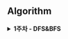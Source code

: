 ## Algorithm 
<details>
<summary>
<b>1주차 - DFS&BFS</b>
</summary>

| 플랫폼 | 레벨 | 문제 | 제목 | 김현창 | 김희연 | 이상학 | 지인성 | 
| :---: | :---: | :---: | :---: | :---: | :---: | :---: | :---: |
| 백준 | 실버1 | 1189 | 컴백홈 | ✔ | ❌ | ❌ | ❌ |
| 백준 | 골드1 | 1194 | 달이차오른다가자 | ✔ | ❌ | ❌ | ❌ |
| 백준 | 실버2 | 1260 | DFS와BFS | ✔ | ❌ | ❌ | ❌ |
| 백준 | 실버1 | 1384 | 양 | ✔ | ❌ | ❌ | ❌ |
| 백준 | 골드3 | 14442 | 벽부수고이동하기2 | ✔ | ❌ | ❌ | ❌ |
| 백준 | 실버1 | 1697 | 숨바꼭질 | ✔ | ❌ | ❌ | ❌ |
| 백준 | 골드5 | 17265 | 나의인생에는수학과함께 | ✔ | ❌ | ❌ | ❌ |
| 백준 | 실버2 | 18126 | 너구리구구 | ✔ | ❌ | ❌ | ❌ |
| 백준 | 골드4 | 1987 | 알파벳 | ✔ | ❌ | ❌ | ❌ |
| 백준 | 실버1 | 2178 | 미로탐색 | ✔ | ❌ | ❌ | ❌ |
| 백준 | 실버2 | 21938 | 영상처리 | ✔ | ❌ | ❌ | ❌ |
| 백준 | 실버3 | 2606 | 바이러스 | ✔ | ❌ | ❌ | ❌ |
| 백준 | 실버1 | 2667 | 단지번호붙이기 | ✔ | ❌ | ❌ | ❌ |
| 백준 | 실버1 | 5014 | 스타트링크 | ✔ | ❌ | ❌ | ❌ |
| 백준 | 골드1 | 9328 | 열쇠 | ✔ | ❌ | ❌ | ❌ |

</details>